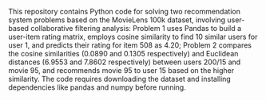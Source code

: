 
This repository contains Python code for solving two recommendation system problems based on the MovieLens 100k dataset, involving user-based collaborative filtering analysis: Problem 1 uses Pandas to build a user-item rating matrix, employs cosine similarity to find 10 similar users for user 1, and predicts their rating for item 508 as 4.20; Problem 2 compares the cosine similarities (0.0890 and 0.1305 respectively) and Euclidean distances (6.9553 and 7.8602 respectively) between users 200/15 and movie 95, and recommends movie 95 to user 15 based on the higher similarity. The code requires downloading the dataset and installing dependencies like pandas and numpy before running.
